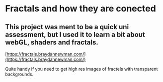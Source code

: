# Fractals and how they are conected

## This project was ment to be a quick uni assessment, but I used it to learn a bit about webGL, shaders and fractals.

[https://fractals.braydannewman.com/](https://fractals.braydannewman.com/)

Quite handy if you need to get high res images of fractels with transparent backgrounds.
